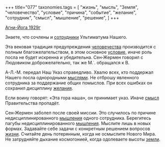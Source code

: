+++
title="077"
taxonomies.tags = [
 "жизнь",
 "мысль",
 "Земля",
 "человечество",
 "условие",
 "причина",
 "событие",
 "желание",
 "сотрудник",
 "смысл",
 "мышление",
 "решение",
]
+++

[Агни-Йога 1929г](/agni/1929)

Знаете, что сочлены и [сотрудники](/tags/событие) Ультиматума Нашего.   

Эта вековая традиция предупреждения [человечества](/tags/человечество) производится с полным благожелательством, в этом основное [условие](/tags/условие), иначе роль посла не будет искренна и убедительна. Сен-Жермен говорил с Людовиком доброжелательно, так же М.˙. обращался к В.   

А-Л.-М. передал Наш Указ справедливо. Хвалю всех, кто поддержал Нашего посла однородными [мыслями](/tags/мысль). Не отброшу явленного сотрудника за поддержание общих помыслов. При всех ошибках он сохранил дисциплину [желания](/tags/желание).   

Если воину говорят: «Эта гора наша», он принимает указ. Иначе [смысл](/tags/смысл) Правительства пропадёт.   

Сен-Жермен заболел после своей миссии. Это случилось по причине недисциплинированного [мышления](/tags/мышление) одного сотрудника. Берегитесь пагубы недисциплинированного [мышления](/tags/мышление). Мыслите лишь в новых формах. Задавайте себе задачи с конкретным решением вопросов [жизни](/tags/жизнь). Считайте день потерянным, когда не осмыслите Нового Мира. Не затрудняйте дыхание космогонией, когда одолеваете высоты [земли](/tags/Земля).